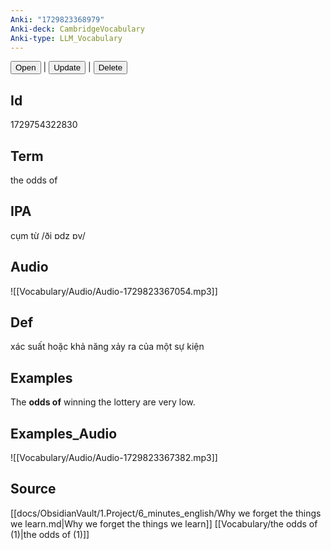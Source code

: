 ```yaml
---
Anki: "1729823368979"
Anki-deck: CambridgeVocabulary
Anki-type: LLM_Vocabulary
---
```

<button class="anki-btn-open">Open</button> | <button class="anki-btn-update">Update</button> | <button class="anki-btn-delete">Delete</button>

## Id
1729754322830
## Term
the odds of
## IPA
cụm từ /ði ɒdz ɒv/
## Audio
 ![[Vocabulary/Audio/Audio-1729823367054.mp3]]
## Def
 xác suất hoặc khả năng xảy ra của một sự kiện

## Examples
The **odds of** winning the lottery are very low. 

## Examples_Audio
![[Vocabulary/Audio/Audio-1729823367382.mp3]]
## Source
 [[docs/ObsidianVault/1.Project/6_minutes_english/Why we forget the things we learn.md|Why we forget the things we learn]] [[Vocabulary/the odds of (1)|the odds of (1)]]